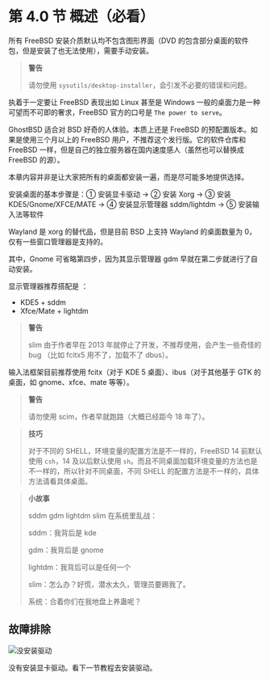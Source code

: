 # 第 4.0 节 概述（必看）

所有 FreeBSD 安装介质默认均不包含图形界面（DVD 的包含部分桌面的软件包，但是安装了也无法使用），需要手动安装。

>**警告**
>
>请勿使用 `sysutils/desktop-installer`，会引发不必要的错误和问题。

执着于一定要让 FreeBSD 表现出如 Linux 甚至是 Windows 一般的桌面力是一种可望而不可即的奢求，FreeBSD 官方的口号是 `The power to serve`。

GhostBSD 适合对 BSD 好奇的人体验。本质上还是 FreeBSD 的预配置版本。如果是使用三个月以上的 FreeBSD 用户，不推荐这个发行版。它的软件仓库和 FreeBSD 一样，但是自己的独立服务器在国内速度感人（虽然也可以替换成 FreeBSD 的源）。

本章内容并非是让大家把所有的桌面都安装一遍，而是尽可能多地提供选择。

安装桌面的基本步骤是：① 安装显卡驱动 -> ② 安装 Xorg -> ③ 安装 KDE5/Gnome/XFCE/MATE -> ④ 安装显示管理器 sddm/lightdm -> ⑤ 安装输入法等软件

Wayland 是 xorg 的替代品，但是目前 BSD 上支持 Wayland 的桌面数量为 0，仅有一些窗口管理器是支持的。

其中，Gnome 可省略第四步，因为其显示管理器 gdm 早就在第二步就进行了自动安装。

显示管理器推荐搭配是 ：

- KDE5 + sddm
- Xfce/Mate + lightdm

>**警告**
>
>slim 由于作者早在 2013 年就停止了开发，不推荐使用，会产生一些奇怪的 bug （比如 fcitx5 用不了，加载不了 dbus）。

输入法框架目前推荐使用 fcitx（对于 KDE 5 桌面）、ibus（对于其他基于 GTK 的桌面，如 gnome、xfce、mate 等等）。

>**警告**
>
>请勿使用 scim，作者早就跑路（大概已经距今 18 年了）。

>**技巧**
>
>对于不同的 SHELL，环境变量的配置方法是不一样的，FreeBSD 14 前默认使用 `csh`，14 及以后默认使用 `sh`。而且不同桌面加载环境变量的方法也是不一样的，所以针对不同桌面，不同 SHELL 的配置方法是不一样的，具体方法请看具体桌面。

> **小故事**
>
> sddm gdm lightdm slim 在系统里乱战：
>
> sddm：我背后是 kde
>
> gdm：我背后是 gnome
>
> lightdm：我背后可以是任何一个
>
> slim：怎么办？好慌，潜水太久，管理员要踢我了。
>
> 系统：合着你们在我地盘上养蛊呢？

## 故障排除

![没安装驱动](../.gitbook/assets/noqudong.png)

没有安装显卡驱动。看下一节教程去安装驱动。
